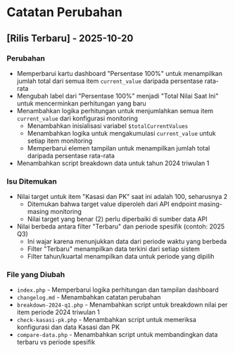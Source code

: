 # Catatan Perubahan

## [Rilis Terbaru] - 2025-10-20

### Perubahan
- Memperbarui kartu dashboard "Persentase 100%" untuk menampilkan jumlah total dari semua item `current_value` daripada persentase rata-rata
- Mengubah label dari "Persentase 100%" menjadi "Total Nilai Saat Ini" untuk mencerminkan perhitungan yang baru
- Menambahkan logika perhitungan untuk menjumlahkan semua item `current_value` dari konfigurasi monitoring
  - Menambahkan inisialisasi variabel `$totalCurrentValues`
  - Menambahkan logika untuk mengakumulasi `current_value` untuk setiap item monitoring
  - Memperbarui elemen tampilan untuk menampilkan jumlah total daripada persentase rata-rata
- Menambahkan script breakdown data untuk tahun 2024 triwulan 1

### Isu Ditemukan
- Nilai target untuk item "Kasasi dan PK" saat ini adalah 100, seharusnya 2
  - Ditemukan bahwa target value diperoleh dari API endpoint masing-masing monitoring
  - Nilai target yang benar (2) perlu diperbaiki di sumber data API
- Nilai berbeda antara filter "Terbaru" dan periode spesifik (contoh: 2025 Q3)
  - Ini wajar karena menunjukkan data dari periode waktu yang berbeda
  - Filter "Terbaru" menampilkan data terkini dari setiap sistem
  - Filter tahun/kuartal menampilkan data untuk periode yang dipilih

### File yang Diubah
- `index.php` - Memperbarui logika perhitungan dan tampilan dashboard
- `changelog.md` - Menambahkan catatan perubahan
- `breakdown-2024-q1.php` - Menambahkan script untuk breakdown nilai per item periode 2024 triwulan 1
- `check-kasasi-pk.php` - Menambahkan script untuk memeriksa konfigurasi dan data Kasasi dan PK
- `compare-data.php` - Menambahkan script untuk membandingkan data terbaru vs periode spesifik